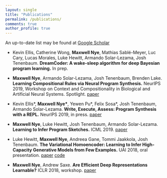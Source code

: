```yaml
---
layout: single
title: "Publications"
permalink: /publications/
comments: true
author_profile: true
---
```


An up-to-date list may be found at [Google Scholar](https://scholar.google.com/citations?user=NsuX8R8AAAAJ&hl=en) 
- Kevin Ellis, Catherine Wong, **Maxwell Nye**, Mathias Sablé-Meyer, Luc Cary, Lucas Morales, Luke Hewitt, Armando Solar-Lezama, Josh Tenenbaum. **DreamCoder: A wake-sleep algorithm for deep Bayesian program learning.** In prep.

- **Maxwell Nye**, Armando Solar-Lezama, Josh Tenenbaum, Brenden Lake. **Learning Compositional Rules via Neural Program Synthesis.** NeurIPS 2019, Workshop on Context and Compositionality in Biological and Artificial Neural Systems. Spotlight. [paper](https://www.maxwellnye.github.io/pdfs/RuleLearningCNTXTCOMP2019.pdf)

- Kevin Ellis\*, **Maxwell Nye\***, Yewen Pu\*, Felix Sosa\*, Josh Tenenbaum, Armando Solar-Lezama. **Write, Execute, Assess: Program Synthesis with a REPL.** NeurIPS 2019, in press. [paper](https://arxiv.org/pdf/1906.04604.pdf)

- **Maxwell Nye**, Luke Hewitt, Josh Tenenbaum, Armando Solar-Lezama. **Learning to Infer Program Sketches.** ICML 2019. [paper](https://arxiv.org/pdf/1902.06349.pdf)

- Luke Hewitt, **Maxwell Nye**, Andreea Gane, Tommi Jaakkola, Josh Tenenbaum. **The Variational Homoencoder: Learning to Infer High-Capacity Generative Models from Few Examples.** UAI 2018, oral presentation. [paper](https://arxiv.org/pdf/1807.08919.pdf) [code](https://github.com/insperatum/vhe)

- **Maxwell Nye**, Andrew Saxe. **Are Efficient Deep Representations Learnable?** ICLR 2018, workshop. [paper](https://arxiv.org/pdf/1807.06399.pdf)
